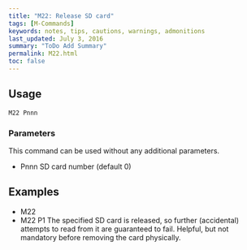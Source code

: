 ```yaml
---
title: "M22: Release SD card" 
tags: [M-Commands]
keywords: notes, tips, cautions, warnings, admonitions
last_updated: July 3, 2016
summary: "ToDo Add Summary"
permalink: M22.html
toc: false
---
```



## Usage ##
```
M22 Pnnn
```


### Parameters ###

This command can be used without any additional parameters.
+ Pnnn SD card number (default 0)

## Examples ##

+ M22
+ M22 P1
The specified SD card is released, so further (accidental) attempts to read from it are guaranteed to fail. Helpful, but not mandatory before removing the card physically.


